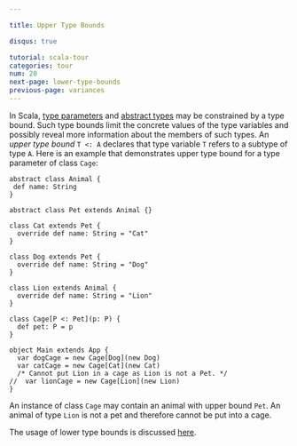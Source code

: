 ```yaml
---

title: Upper Type Bounds

disqus: true

tutorial: scala-tour
categories: tour
num: 20
next-page: lower-type-bounds
previous-page: variances
---
```


In Scala, [type parameters](generic-classes.html) and [abstract types](abstract-types.html) may be constrained by a type bound. Such type bounds limit the concrete values of the type variables and possibly reveal more information about the members of such types. An _upper type bound_ `T <: A` declares that type variable `T` refers to a subtype of type `A`.
Here is an example that demonstrates upper type bound for a type parameter of class `Cage`:

```tut
abstract class Animal {
 def name: String
}

abstract class Pet extends Animal {}

class Cat extends Pet {
  override def name: String = "Cat"
}

class Dog extends Pet {
  override def name: String = "Dog"
}

class Lion extends Animal {
  override def name: String = "Lion"
}

class Cage[P <: Pet](p: P) {
  def pet: P = p
}

object Main extends App {
  var dogCage = new Cage[Dog](new Dog)
  var catCage = new Cage[Cat](new Cat)
  /* Cannot put Lion in a cage as Lion is not a Pet. */
//  var lionCage = new Cage[Lion](new Lion)
}
```

An instance of class `Cage` may contain an animal with upper bound `Pet`. An animal of type `Lion` is not a pet and therefore cannot be put into a cage.

The usage of lower type bounds is discussed [here](lower-type-bounds.html). 
